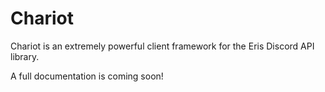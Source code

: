 # Chariot
Chariot is an extremely powerful client framework for the Eris Discord API library.

A full documentation is coming soon!
